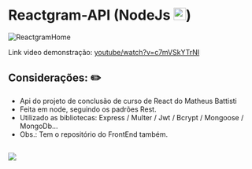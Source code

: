 # Reactgram-API (NodeJs <img width="25px" src="https://skillicons.dev/icons?i=nodejs"/>)

![ReactgramHome](https://github.com/user-attachments/assets/a1620b97-94a2-45fd-bd9c-b7f8efe16e54)

Link video demonstração: <a href="https://www.youtube.com/watch?v=c7mVSkYTrNI" target="_blank">youtube/watch?v=c7mVSkYTrNI</a>

## Considerações: ✏️

* Api do projeto de conclusão de curso de React do Matheus Battisti
* Feita em node, seguindo os padrões Rest.
* Utilizado as bibliotecas: Express / Multer / Jwt / Bcrypt / Mongoose / MongoDb...
* Obs.: Tem o repositório do FrontEnd também.

##

<a href="https://skillicons.dev">
  <img src="https://skillicons.dev/icons?i=nodejs,react"/> <br>
</a>
